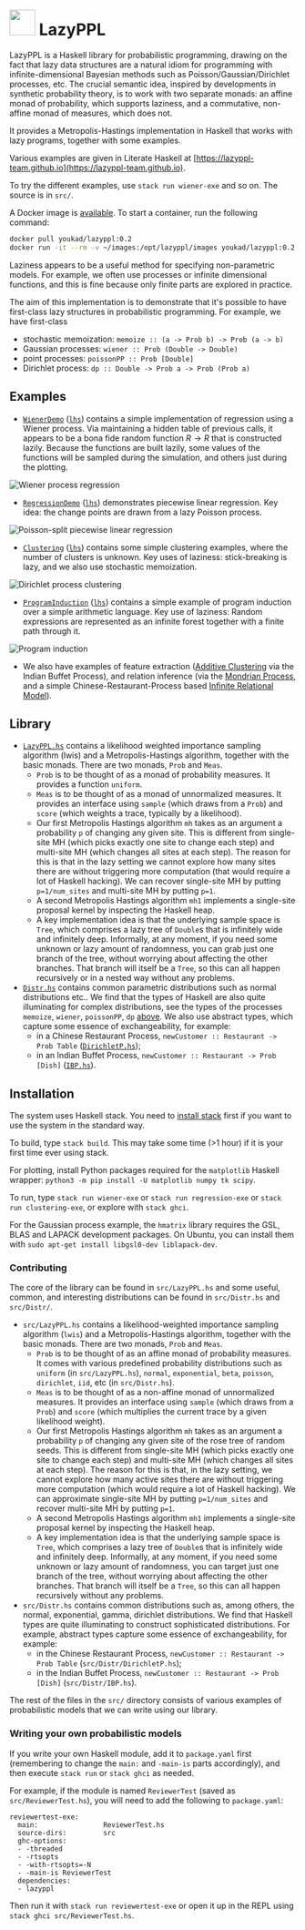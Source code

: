# <img style="height:45px" src="https://user-images.githubusercontent.com/8027127/223598298-21dd4207-612d-4b4e-be9c-4daa2ae2de5b.png" /> LazyPPL


LazyPPL is a Haskell library for probabilistic programming, drawing on the fact that lazy data structures are a natural idiom for programming with infinite-dimensional Bayesian methods such as Poisson/Gaussian/Dirichlet processes, etc. 
The crucial semantic idea, inspired by developments in synthetic probability theory, is to work with two separate monads: an affine monad of probability, which supports laziness, and a commutative, non-affine monad of measures, which does not.

It provides a Metropolis-Hastings implementation in Haskell that works with lazy programs, together with some examples.

Various examples are given in Literate Haskell at [https://lazyppl-team.github.io](https://lazyppl-team.github.io). 

To try the different examples, use ``stack run wiener-exe`` and so on.
The source is in ``src/``.

A Docker image is [available](https://hub.docker.com/r/youkad/lazyppl). To start a container, run the following command:

```bash
docker pull youkad/lazyppl:0.2
docker run -it --rm -v ~/images:/opt/lazyppl/images youkad/lazyppl:0.2
```

Laziness appears to be a useful method for specifying non-parametric models. For example, we often use processes or infinite dimensional functions, and this is fine because only finite parts are explored in practice. 

The aim of this implementation is to demonstrate that it's possible to have first-class lazy structures in probabilistic programming. For example, we have first-class

* stochastic memoization: `memoize :: (a -> Prob b) -> Prob (a -> b)`
* Gaussian processes: `wiener :: Prob (Double -> Double)`
* point processes: `poissonPP :: Prob [Double]`
* Dirichlet process: `dp :: Double -> Prob a -> Prob (Prob a)`


## Examples

* [``WienerDemo``](https://lazyppl.bitbucket.io/WienerDemo.html) ([``lhs``](src/WienerDemo.lhs)) contains a simple implementation of regression using a Wiener process. Via maintaining a hidden table of previous calls, it appears to be a bona fide random function $R\to R$ that is constructed lazily. Because the functions are built lazily, some values of the functions will be sampled during the simulation, and others just during the plotting.

![Wiener process regression](https://lazyppl.bitbucket.io/images/wiener-reg.svg)

* [``RegressionDemo``](https://lazyppl.bitbucket.io/RegressionDemo.html) ([``lhs``](src/RegressionDemo.lhs)) demonstrates piecewise linear regression. Key idea: the change points are drawn from a lazy Poisson process.

![Poisson-split piecewise linear regression](https://lazyppl.bitbucket.io/images/regression-piecewise-reg.svg)

* [``Clustering``](https://lazyppl.bitbucket.io/ClusteringDemo.html)  ([``lhs``](src/ClusteringDemo.lhs)) contains some simple clustering examples, where the number of clusters is unknown. Key uses of laziness: stick-breaking is lazy, and we also use stochastic memoization.

![Dirichlet process clustering](https://lazyppl.bitbucket.io/images/clustering-map.svg)

* [``ProgramInduction``](https://lazyppl.bitbucket.io/ProgramInductionDemo.html)  ([``lhs``](src/ProgramInductionDemo.lhs)) contains a simple example of program induction over a simple arithmetic language. Key use of laziness: Random expressions are represented as an infinite forest together with a finite path through it.

![Program induction](https://lazyppl.bitbucket.io/images/programinduction-reg.svg)

* We also have examples of feature extraction ([Additive Clustering](src/AdditiveClustering.hs) via the Indian Buffet Process), and relation inference (via the [Mondrian Process](src/MondrianExample.hs), and a simple Chinese-Restaurant-Process based [Infinite Relational Model](src/IrmTest.hs)). 


## Library

* [``LazyPPL.hs``](src/LazyPPL.hs) contains a likelihood weighted importance sampling algorithm (lwis) and a Metropolis-Hastings algorithm, together with the basic monads. There are two monads, `Prob` and `Meas`. 
    * `Prob` is to be thought of as a monad of probability measures. It provides a function `uniform`. 
    * `Meas` is to be thought of as a monad of unnormalized measures. It provides an interface using `sample` (which draws from a `Prob`) and `score` (which weights a trace, typically by a likelihood). 
    * Our first Metropolis Hastings algorithm `mh` takes as an argument a probability `p` of changing any given site. This is different from single-site MH (which picks exactly one site to change each step) and multi-site MH (which changes all sites at each step). The reason for this is that in the lazy setting we cannot explore how many sites there are without triggering more computation (that would require a lot of Haskell hacking). We can recover single-site MH by putting `p=1/num_sites` and multi-site MH by putting `p=1`.
	* A second Metropolis Hastings algorithm `mh1` implements a single-site proposal kernel by inspecting the Haskell heap.
    * A key implementation idea is that the underlying sample space is `Tree`, which comprises a lazy tree of `Double`s that is infinitely wide and infinitely deep. Informally, at any moment, if you need some unknown or lazy amount of randomness, you can grab just one branch of the tree, without worrying about affecting the other branches. That branch will itself be a `Tree`, so this can all happen recursively or in a nested way without any problems. 
* [``Distr.hs``](src/Distr.hs) contains common parametric distributions such as normal distributions etc.. We find that the types of Haskell are also quite illuminating for complex distributions, see the types of the processes `memoize`, `wiener`, `poissonPP`, `dp` [above](#top). We also use abstract types, which capture some essence of exchangeability, for example:
    * in a Chinese Restaurant Process, `newCustomer :: Restaurant -> Prob Table` ([``DirichletP.hs``](src/Distr/DirichletP.hs));
    * in an Indian Buffet Process, `newCustomer :: Restaurant -> Prob [Dish]` ([``IBP.hs``](src/Distr/IBP.hs)).


## Installation

The system uses Haskell stack.
You need to [install stack](https://docs.haskellstack.org/en/v1.1.2/install_and_upgrade/) first if you want to use the system in the standard way. 

To build, type
``stack build``.
This may take some time (>1 hour) if it is your first time ever using stack.

For plotting, install Python packages required for the `matplotlib` Haskell wrapper: `python3 -m pip install -U matplotlib numpy tk scipy`.

To run, type
``stack run wiener-exe`` or ``stack run regression-exe`` or ``stack run clustering-exe``, or explore with ``stack ghci``. 

For the Gaussian process example, the `hmatrix` library requires the GSL, BLAS and LAPACK development packages. On Ubuntu, you can install them with `sudo apt-get install libgsl0-dev liblapack-dev`.


### Contributing

The core of the library can be found in `src/LazyPPL.hs` and some useful, common, and interesting distributions can be found in `src/Distr.hs` and `src/Distr/`.

* `src/LazyPPL.hs` contains a likelihood-weighted importance sampling algorithm (`lwis`) and a Metropolis-Hastings algorithm, together with the basic monads. There are two monads, `Prob` and `Meas`. 
    * `Prob` is to be thought of as an affine monad of probability measures. It comes with various predefined probability distributions such as `uniform` (in `src/LazyPPL.hs`), `normal`, `exponential`, `beta`, `poisson`, `dirichlet`, `iid`, etc (in `src/Distr.hs`). 
    * `Meas` is to be thought of as a non-affine monad of unnormalized measures. It provides an interface using `sample` (which draws from a `Prob`) and `score` (which multiplies the current trace by a given likelihood weight). 
    * Our first Metropolis Hastings algorithm `mh` takes as an argument a probability `p` of changing any given site of the rose tree of random seeds. This is different from single-site MH (which picks exactly one site to change each step) and multi-site MH (which changes all sites at each step). The reason for this is that, in the lazy setting, we cannot explore how many active sites there are without triggering more computation (which would require a lot of Haskell hacking). We can approximate single-site MH by putting `p=1/num_sites` and recover multi-site MH by putting `p=1`.
	* A second Metropolis Hastings algorithm `mh1` implements a single-site proposal kernel by inspecting the Haskell heap.
    * A key implementation idea is that the underlying sample space is `Tree`, which comprises a lazy tree of `Double`s that is infinitely wide and infinitely deep. Informally, at any moment, if you need some unknown or lazy amount of randomness, you can target just one branch of the tree, without worrying about affecting the other branches. That branch will itself be a `Tree`, so this can all happen recursively without any problems. 
* `src/Distr.hs` contains common distributions such as, among others, the normal, exponential, gamma, dirichlet distributions. We find that Haskell types are quite illuminating to construct sophisticated distributions. For example, abstract types capture some essence of exchangeability, for example:
    * in the Chinese Restaurant Process, `newCustomer :: Restaurant -> Prob Table` (`src/Distr/DirichletP.hs`);
    * in the Indian Buffet Process, `newCustomer :: Restaurant -> Prob [Dish]` (`src/Distr/IBP.hs`).

The rest of the files in the `src/` directory consists of various examples of probabilistic models that we can write using our library.

### Writing your own probabilistic models

If you write your own Haskell module, add it to `package.yaml` first (remembering to change the `main:` and `-main-is` parts accordingly), and then execute `stack run` or `stack ghci` as needed.

For example, if the module is named `ReviewerTest` (saved as `src/ReviewerTest.hs`), you will need to add the following to `package.yaml`:
  
    reviewertest-exe:
      main:                ReviewerTest.hs
      source-dirs:         src
      ghc-options:
      - -threaded
      - -rtsopts
      - -with-rtsopts=-N
      - -main-is ReviewerTest
      dependencies:
      - lazyppl

Then run it with `stack run reviewertest-exe` or open it up in the REPL using `stack ghci src/ReviewerTest.hs`.
